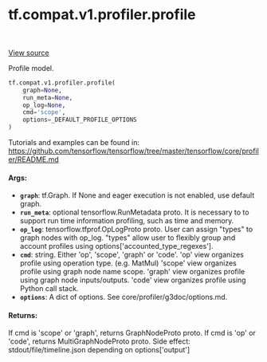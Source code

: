<div itemscope itemtype="http://developers.google.com/ReferenceObject">
<meta itemprop="name" content="tf.compat.v1.profiler.profile" />
<meta itemprop="path" content="Stable" />
</div>

# tf.compat.v1.profiler.profile

<!-- Insert buttons and diff -->

<table class="tfo-notebook-buttons tfo-api" align="left">
</table>

<a target="_blank" href="/code/stable/tensorflow/python/profiler/model_analyzer.py">View source</a>



Profile model.

``` python
tf.compat.v1.profiler.profile(
    graph=None,
    run_meta=None,
    op_log=None,
    cmd='scope',
    options=_DEFAULT_PROFILE_OPTIONS
)
```



<!-- Placeholder for "Used in" -->

  Tutorials and examples can be found in:
  https://github.com/tensorflow/tensorflow/tree/master/tensorflow/core/profiler/README.md

#### Args:


* <b>`graph`</b>: tf.Graph. If None and eager execution is not enabled, use
    default graph.
* <b>`run_meta`</b>: optional tensorflow.RunMetadata proto. It is necessary to
    to support run time information profiling, such as time and memory.
* <b>`op_log`</b>: tensorflow.tfprof.OpLogProto proto. User can assign "types" to
    graph nodes with op_log. "types" allow user to flexibly group and
    account profiles using options['accounted_type_regexes'].
* <b>`cmd`</b>: string. Either 'op', 'scope', 'graph' or 'code'.
    'op' view organizes profile using operation type. (e.g. MatMul)
    'scope' view organizes profile using graph node name scope.
    'graph' view organizes profile using graph node inputs/outputs.
    'code' view organizes profile using Python call stack.
* <b>`options`</b>: A dict of options. See core/profiler/g3doc/options.md.

#### Returns:

If cmd is 'scope' or 'graph', returns GraphNodeProto proto.
If cmd is 'op' or 'code', returns MultiGraphNodeProto proto.
Side effect: stdout/file/timeline.json depending on options['output']


